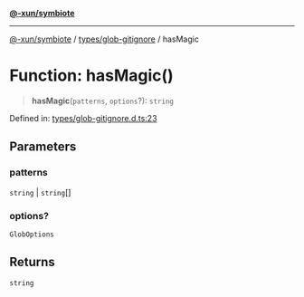 [**@-xun/symbiote**](../../../README.md)

***

[@-xun/symbiote](../../../README.md) / [types/glob-gitignore](../README.md) / hasMagic

# Function: hasMagic()

> **hasMagic**(`patterns`, `options`?): `string`

Defined in: [types/glob-gitignore.d.ts:23](https://github.com/Xunnamius/symbiote/blob/3b6f45301765b7eab22ef0b67ed645f03c5935c3/types/glob-gitignore.d.ts#L23)

## Parameters

### patterns

`string` | `string`[]

### options?

`GlobOptions`

## Returns

`string`
